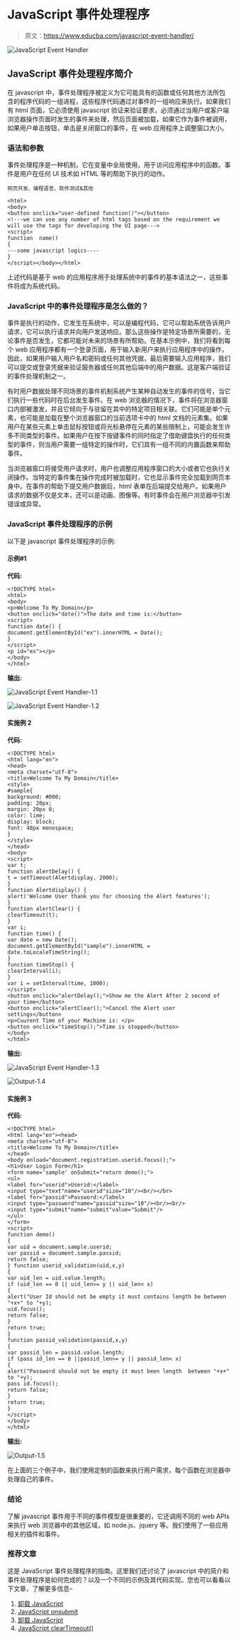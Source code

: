 # JavaScript 事件处理程序

> 原文：<https://www.educba.com/javascript-event-handler/>

![JavaScript Event Handler](img/d9f394486edfe1ece278cc1c65b4487c.png)



## JavaScript 事件处理程序简介

在 javascript 中，事件处理程序被定义为它可能具有的函数或任何其他方法所包含的程序代码的一组进程，这些程序代码通过对事件的一组响应来执行。如果我们有 html 页面，它必须使用 javascript 验证来验证要求，必须通过当用户或客户端浏览器操作页面时发生的事件来处理，然后页面被加载，如果它作为事件被调用，如果用户单击按钮，单击是关闭窗口的事件，在 web 应用程序上调整窗口大小。

### 语法和参数

事件处理程序是一种机制，它在变量中全局使用，用于访问应用程序中的函数。事件是用户在任何 UI 技术如 HTML 等的帮助下执行的动作。

<small>网页开发、编程语言、软件测试&其他</small>

```
<html>
<body>
<button onclick="user-defined function()"></button>
<!---we can use any number of html tags based on the requirement we will use the tags for developing the UI page--->
<script>
function  name()
{
---some javascript logics----
}
</script></body></html>
```

上述代码是基于 web 的应用程序用于处理系统中的事件的基本语法之一，这些事件将成为系统代码。

### JavaScript 中的事件处理程序是怎么做的？

事件是执行的动作，它发生在系统中，可以是编程代码，它可以帮助系统告诉用户请求，它可以执行请求并向用户发送响应。那么这些操作是特定场景所需要的，无论事件是否发生，它都可能对未来的场景有所帮助。在基本示例中，我们将看到每个 web 应用程序都有一个登录页面，用于输入新用户来执行应用程序中的操作，因此，如果用户输入用户名和密码或任何其他凭据，最后需要输入应用程序，我们可以提交或登录凭据来验证服务器或任何其他后端中的用户数据。这是客户端验证的事件处理机制之一。

有时用户数据处理不同场景的事件机制系统产生某种自动发生的事件的信号，当它们执行一些代码时在后台发生事件。在 web 浏览器的情况下，事件将在浏览器窗口内部被激发，并且它倾向于与驻留在其中的特定项目相关联。它们可能是单个元素，也可能是加载在整个浏览器窗口的当前选项卡中的 html 文档的元素集。如果用户在某些元素上单击鼠标按钮或将光标悬停在元素的某些限制上，可能会发生许多不同类型的事件。如果用户在按下按键事件的同时指定了借助键盘执行的任何类型的事件，则当用户需要一组特定的操作时，它们具有一组不同的内置函数来帮助事件。

当浏览器窗口将接受用户请求时，用户也调整应用程序窗口的大小或者它也执行关闭操作。当特定的事件集在操作完成时被加载时，它也显示事件完全加载到网页本身中。在事件的帮助下提交用户数据后，html 表单在后端提交给用户。如果用户请求的数据不仅是文本，还可以是动画、图像等。有时事件会在用户浏览器中引发错误或异常。

### JavaScript 事件处理程序的示例

以下是 javascript 事件处理程序的示例:

#### 示例#1

**代码:**

```
<!DOCTYPE html>
<html>
<body>
<p>Welcome To My Domain</p>
<button onclick="date()">The date and time is:</button>
<script>
function date() {
document.getElementById("ex").innerHTML = Date();
}
</script>
<p id="ex"></p>
</body>
</html>
```

**输出:**

![JavaScript Event Handler-1.1](img/ecfb63d38e67b3020a5a2c84e22fa2aa.png)



![JavaScript Event Handler-1.2](img/6af64fb23c4090f5c1456faa20878eb6.png)



#### 实施例 2

**代码:**

```
<!DOCTYPE html>
<html lang="en">
<head>
<meta charset="utf-8">
<title>Welcome To My Domain</title>
<style>
#sample{
background: #000;
padding: 20px;
margin: 20px 0;
color: lime;
display: block;
font: 48px monospace;
}
</style>
</head>
<body>
<script>
var t;
function alertDelay() {
t = setTimeout(Alertdisplay, 2000);
}
function Alertdisplay() {
alert('Welcome User thank you for choosing the Alert features');
}
function alertClear() {
clearTimeout(t);
}
var i;
function time() {
var date = new Date();
document.getElementById("sample").innerHTML = date.toLocaleTimeString();
}
function timeStop() {
clearInterval(i);
}
var i = setInterval(time, 1000);
</script>
<button onclick="alertDelay();">Show me the Alert After 2 second of your time</button>
<button onclick="alertClear();">Cancel the Alert user settings</button>
<p>Cuurent Time of your Machine is: </p>
<button onclick="timeStop();">Time is stopped</button>
</body>
</html>
```

**输出:**

![JavaScript Event Handler-1.3](img/7cccc3a80128b73ed5d9d6fca985304e.png)



![Output-1.4](img/e771dced5ea309c425e2ef035492ef9d.png)



#### 实施例 3

**代码:**

```
<!DOCTYPE html>
<html lang="en"><head>
<meta charset="utf-8">
<title>Welcome To My Domain</title>
</head>
<body onload="document.registration.userid.focus();">
<h1>User Login Form</h1>
<form name='sample' onSubmit="return demo();">
<ul>
<label for="userid">Userid:</label>
<input type="text"name="userid"size="10"/><br/></br>
<label for="passid">Password:</label>
<input type="password"name="passid"size="10"/><br/><br/>
<input type="submit"name="submit"value="Submit"/>
</ul>
</form>
<script>
function demo()
{
var uid = document.sample.userid;
var passid = document.sample.passid;
return false;
} function userid_validation(uid,x,y)
{
var uid_len = uid.value.length;
if (uid_len == 0 || uid_len>= y || uid_len< x)
{
alert("User Id should not be empty it must contains length be between "+x+" to "+y);
uid.focus();
return false;
}
return true;
}
function passid_validation(passid,x,y)
{
var passid_len = passid.value.length;
if (pass id_len == 0 ||passid_len>= y || passid_len< x)
{
alert("Password should not be empty it must been length  between "+x+" to "+y);
pass id.focus();
return false;
}
return true;
}
</script>
</body>
</html>
```

**输出:**

![Output-1.5](img/db3b49b615b2407a73a2f6016941d877.png)



在上面的三个例子中，我们使用定制的函数来执行用户需求，每个函数在浏览器中处理自己的事件。

### 结论

了解 javascript 事件用于不同的事件模型是很重要的，它还调用不同的 web APIs 来执行 web 浏览器中的其他区域，如 node.js、jquery 等。我们使用了一些应用相关的插件和事件。

### 推荐文章

这是 JavaScript 事件处理程序的指南。这里我们还讨论了 javascript 中的简介和事件处理程序是如何完成的？以及一个不同的示例及其代码实现。您也可以看看以下文章，了解更多信息–

1.  [卸载 JavaScript](https://www.educba.com/unshift-javascript/)
2.  [JavaScript onsubmit](https://www.educba.com/javascript-onsubmit/)
3.  [卸载 JavaScript](https://www.educba.com/unshift-javascript/)
4.  [JavaScript clearTimeout()](https://www.educba.com/javascript-cleartimeout/)






